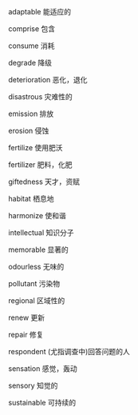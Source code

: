 adaptable      能适应的

comprise       包含

consume        消耗

degrade        降级

deterioration  恶化，退化

disastrous     灾难性的

emission       排放

erosion        侵蚀

fertilize      使用肥沃

fertilizer     肥料，化肥

giftedness     天才，资赋

habitat        栖息地

harmonize      使和谐

intellectual   知识分子

memorable      显著的

odourless      无味的

pollutant      污染物

regional       区域性的

renew          更新

repair         修复

respondent     (尤指调查中)回答问题的人

sensation      感觉，轰动

sensory        知觉的

sustainable    可持续的

